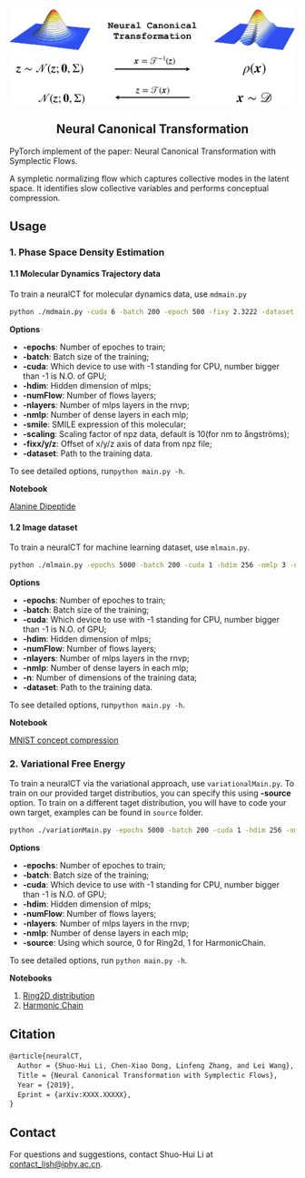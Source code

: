 <div align="center">
<img align="middle" src="etc/concept-1.png" width="700" alt="logo"/>
<h2>Neural Canonical Transformation </h2>
</div>

PyTorch implement of the paper: Neural Canonical Transformation with Symplectic Flows. 

A sympletic normalizing flow which captures collective modes in the latent space. It identifies slow collective variables and performs conceptual compression. 



## Usage

### 1. Phase Space Density Estimation

#### 1.1 Molecular Dynamics Trajectory data

To train a neuralCT for molecular dynamics data, use `mdmain.py`
```bash
python ./mdmain.py -cuda 6 -batch 200 -epoch 500 -fixy 2.3222 -dataset ./database/alanine-dipeptide-3x250ns-heavy-atom-positions.npz
```

**Options**

- **-epochs**: Number of epoches to train;
- **-batch**: Batch size of the training;
- **-cuda**: Which device to use with -1 standing for CPU, number bigger than -1 is N.O. of GPU;
- **-hdim**: Hidden dimension of mlps;
- **-numFlow**: Number of flows layers;
- **-nlayers**: Number of mlps layers in the rnvp;
- **-nmlp**: Number of dense layers in each mlp;
- **-smile**: SMILE expression of this molecular;
- **-scaling**: Scaling factor of npz data, default is 10(for nm to ångströms);
- **-fixx/y/z**: Offset of x/y/z axis of data from npz file;
- **-dataset**: Path to the training data.

To see detailed options, run`python main.py -h`.

**Notebook**

[Alanine Dipeptide](3_AlanineDipeptide.ipynb)

#### 1.2  Image dataset

To train a neuralCT for machine learning dataset, use `mlmain.py`. 
```bash
python ./mlmain.py -epochs 5000 -batch 200 -cuda 1 -hdim 256 -nmlp 3 -nlayers 16 -dataset ./database/mnist.npz
```

**Options**

- **-epochs**: Number of epoches to train;
- **-batch**: Batch size of the training;
- **-cuda**: Which device to use with -1 standing for CPU, number bigger than -1 is N.O. of GPU;
- **-hdim**: Hidden dimension of mlps;
- **-numFlow**: Number of flows layers;
- **-nlayers**: Number of mlps layers in the rnvp;
- **-nmlp**: Number of dense layers in each mlp;
- **-n**: Number of dimensions of the training data;
- **-dataset**: Path to the training data.

To see detailed options, run`python main.py -h`.

**Notebook**

[MNIST concept compression](4_MNIST.ipynb)




### 2. Variational Free Energy

To train a neuralCT via the variational approach, use `variationalMain.py`. To train on our provided target distributios, you can specify this using **-source** option. To train on a different taget distribution, you will have to code your own target, examples can be found in `source` folder.
```bash
python ./variationMain.py -epochs 5000 -batch 200 -cuda 1 -hdim 256 -nmlp 3 -nlayers 16 -source 0
```

**Options**

- **-epochs**: Number of epoches to train;
- **-batch**: Batch size of the training;
- **-cuda**: Which device to use with -1 standing for CPU, number bigger than -1 is N.O. of GPU;
- **-hdim**: Hidden dimension of mlps;
- **-numFlow**: Number of flows layers;
- **-nlayers**: Number of mlps layers in the rnvp;
- **-nmlp**: Number of dense layers in each mlp;
- **-source**: Using which source, 0 for Ring2d, 1 for HarmonicChain.

To see detailed options, run `python main.py -h`.

**Notebooks**

1. [Ring2D distribution](1_Ringworld.ipynb)
2. [Harmonic Chain](2_HarmonicChain.ipynb)

## Citation

````latex
@article{neuralCT,
  Author = {Shuo-Hui Li, Chen-Xiao Dong, Linfeng Zhang, and Lei Wang},
  Title = {Neural Canonical Transformation with Symplectic Flows},
  Year = {2019},
  Eprint = {arXiv:XXXX.XXXXX},
}
````

## Contact

For questions and suggestions, contact Shuo-Hui Li at [contact_lish@iphy.ac.cn](mailto:contact_lish@iphy.ac.cn).
